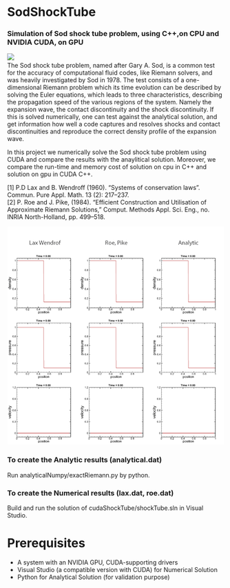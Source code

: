 # SodShockTube
### Simulation of Sod shock tube problem, using C++,on CPU and NVIDIA CUDA, on GPU
![]("sod.jpg")<br/>
The Sod shock tube problem, named after Gary A. Sod, is a common test for the accuracy of computational fluid codes, like Riemann solvers, and was heavily investigated by Sod in 1978. The test consists of a one-dimensional Riemann problem which its time evolution can be described by solving the Euler equations, which leads to three characteristics, describing the propagation speed of the various regions of the system. Namely the expansion wave, the contact discontinuity and the shock discontinuity. If this is solved numerically, one can test against the analytical solution, and get information how well a code captures and resolves shocks and contact discontinuities and reproduce the correct density profile of the expansion wave.<br/>

In this project we numerically solve the Sod shock tube problem using CUDA and compare the results with the anaylitical solution. Moreover, we compare the run-time and memory cost of solution on cpu in C++ and solution on gpu in CUDA C++.

[1] P.D Lax and B. Wendroff (1960). “Systems of conservation laws”. Commun. Pure Appl. Math. 13 (2): 217–237.<br/>
[2] P. Roe and J. Pike, (1984). “Efficient Construction and Utilisation of Approximate Riemann Solutions,” Comput. Methods Appl. Sci. Eng., no. INRIA North-Holland, pp. 499–518.

![](results/sodUgif.gif)<br/>

### To create the Analytic results (analytical.dat)
Run analyticalNumpy/exactRiemann.py by python.

### To create the Numerical results (lax.dat, roe.dat)
Build and run the solution of cudaShockTube/shockTube.sln in Visual Studio.

# Prerequisites
* A system with an NVIDIA GPU, CUDA-supporting drivers
* Visual Studio (a compatible version with CUDA) for Numerical Solution
* Python for Analytical Solution (for validation purpose)
